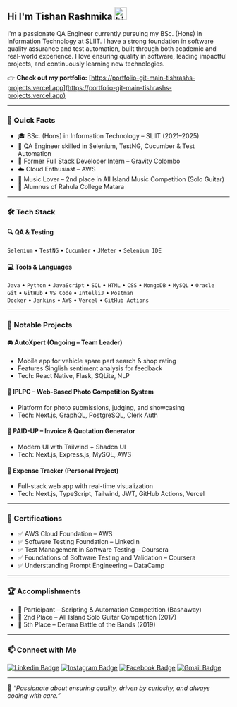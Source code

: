 ## Hi I'm Tishan Rashmika <img src="https://user-images.githubusercontent.com/1303154/88677602-1635ba80-d120-11ea-84d8-d263ba5fc3c0.gif" width="28px" height="28px" alt="hi">

I'm a passionate QA Engineer currently pursuing my BSc. (Hons) in Information Technology at SLIIT. I have a strong foundation in software quality assurance and test automation, built through both academic and real-world experience. I love ensuring quality in software, leading impactful projects, and continuously learning new technologies.

👉 **Check out my portfolio:** [https://portfolio-git-main-tishrashs-projects.vercel.app](https://portfolio-git-main-tishrashs-projects.vercel.app)

---

### 🚀 Quick Facts

- 🎓 BSc. (Hons) in Information Technology – SLIIT (2021–2025)
- 🧪 QA Engineer skilled in Selenium, TestNG, Cucumber & Test Automation
- 💼 Former Full Stack Developer Intern – Gravity Colombo
- ☁️ Cloud Enthusiast – AWS
- 🎸 Music Lover – 2nd place in All Island Music Competition (Solo Guitar)
- 🏫 Alumnus of Rahula College Matara

---

### 🛠️ Tech Stack

#### 🔍 QA & Testing
`Selenium` • `TestNG` • `Cucumber` • `JMeter` • `Selenium IDE`

#### 💻 Tools & Languages
`Java` • `Python` • `JavaScript` • `SQL` • `HTML` • `CSS` • `MongoDB` • `MySQL` • `Oracle`  
`Git` • `GitHub` • `VS Code` • `IntelliJ` • `Postman`  
`Docker` • `Jenkins` • `AWS` • `Vercel` • `GitHub Actions`

---

### 🌟 Notable Projects

#### 🚘 AutoXpert (Ongoing – Team Leader)
- Mobile app for vehicle spare part search & shop rating
- Features Singlish sentiment analysis for feedback
- Tech: React Native, Flask, SQLite, NLP

#### 📸 IPLPC – Web-Based Photo Competition System
- Platform for photo submissions, judging, and showcasing
- Tech: Next.js, GraphQL, PostgreSQL, Clerk Auth

#### 🧾 PAID-UP – Invoice & Quotation Generator
- Modern UI with Tailwind + Shadcn UI
- Tech: Next.js, Express.js, MySQL, AWS

#### 🧮 Expense Tracker (Personal Project)
- Full-stack web app with real-time visualization
- Tech: Next.js, TypeScript, Tailwind, JWT, GitHub Actions, Vercel

---

### 📜 Certifications

- ✅ AWS Cloud Foundation – AWS
- ✅ Software Testing Foundation – LinkedIn
- ✅ Test Management in Software Testing – Coursera
- ✅ Foundations of Software Testing and Validation – Coursera
- ✅ Understanding Prompt Engineering – DataCamp

---

### 🏆 Accomplishments

- 🧪 Participant – Scripting & Automation Competition (Bashaway)
- 🎸 2nd Place – All Island Solo Guitar Competition (2017)
- 🥁 5th Place – Derana Battle of the Bands (2019)

---

### 📫 Connect with Me

[![Linkedin Badge](https://img.shields.io/badge/-TishanRashmika-0e76a8?style=flat&labelColor=0e76a8&logo=linkedin&logoColor=white)](https://www.linkedin.com/in/tishan-rashmika/)
[![Instagram Badge](https://img.shields.io/badge/-tish_rash-e84393?style=flat&labelColor=e84393&logo=instagram&logoColor=white)](https://www.instagram.com/tish_rash/)
[![Facebook Badge](https://img.shields.io/badge/-Rashmika_Gamage-0e76a8?style=flat&labelColor=0e76a8&logo=facebook&logoColor=white)](https://www.facebook.com/tishrash)
[![Gmail Badge](https://img.shields.io/badge/-Tishan_Rashmika-c0392b?style=flat&labelColor=c0392b&logo=gmail&logoColor=white)](mailto:tishanrashmika00@gmail.com)

---

🧠 *“Passionate about ensuring quality, driven by curiosity, and always coding with care.”*
